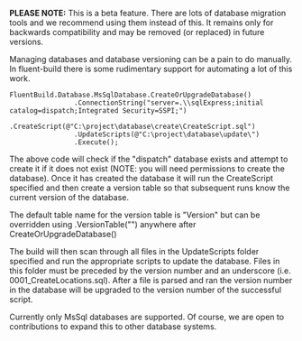 **PLEASE NOTE:** This is a beta feature. There are lots of database migration tools and we recommend using them instead of this. It remains only for backwards compatibility and may be removed (or replaced) in future versions.

Managing databases and database versioning can be a pain to do manually. In fluent-build there is some rudimentary support for automating a lot of this work.

```
FluentBuild.Database.MsSqlDatabase.CreateOrUpgradeDatabase()
                .ConnectionString("server=.\\sqlExpress;initial catalog=dispatch;Integrated Security=SSPI;")
                .CreateScript(@"C:\project\database\create\CreateScript.sql")
                .UpdateScripts(@"C:\project\database\update\")
                .Execute();
```

The above code will check if the "dispatch" database exists and attempt to create it if it does not exist (NOTE: you will need permissions to create the database). Once it has created the database it will run the CreateScript specified and then create a version table so that subsequent runs know the current version of the database.

The default table name for the version table is "Version" but can be overridden using .VersionTable("") anywhere after CreateOrUpgradeDatabase()

The build will then scan through all files in the UpdateScripts folder specified and run the appropriate scripts to update the database. Files in this folder must be preceded by the version number and an underscore (i.e. 0001\_CreateLocations.sql). After a file is parsed and ran the version number in the database will be upgraded to the version number of the successful script.

Currently only MsSql databases are supported. Of course, we are open to contributions to expand this to other database systems.